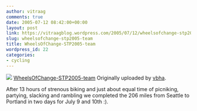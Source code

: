 ```yaml
---
author: vitraag
comments: true
date: 2005-07-12 08:42:00+00:00
layout: post
link: https://vitraagblog.wordpress.com/2005/07/12/wheelsofchange-stp2005-team/
slug: wheelsofchange-stp2005-team
title: WheelsOfChange-STP2005-team
wordpress_id: 22
categories:
- cycling
---
```


[![](http://photos23.flickr.com/25410527_92dae2376b_m.jpg)](http://www.flickr.com/photos/vaibhavb/25410527/)
[WheelsOfChange-STP2005-team](http://www.flickr.com/photos/vaibhavb/25410527/)
Originally uploaded by [vbha](http://www.flickr.com/people/vaibhavb/). 



After 13 hours of strenous biking and just about equal time of picniking, partying, slacking and rambling we completed the 206 miles from Seattle to Portland in two days for July 9 and 10th :).
